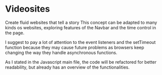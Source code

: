# Videosites

Create fluid websites that tell a story
This concept can be adapted to many kinds os websites,
exploring features of the Navbar and the time control in
the page.

I suggest to pay a lot of attention to the event listeners
and the setTimeout function because they may cause future problems
as browsers keep changing the way they handle asynchronous functions. 

As I stated in the Javascript main file, the code will be refactored 
for better readability, but already has an overview of the functionalities.
